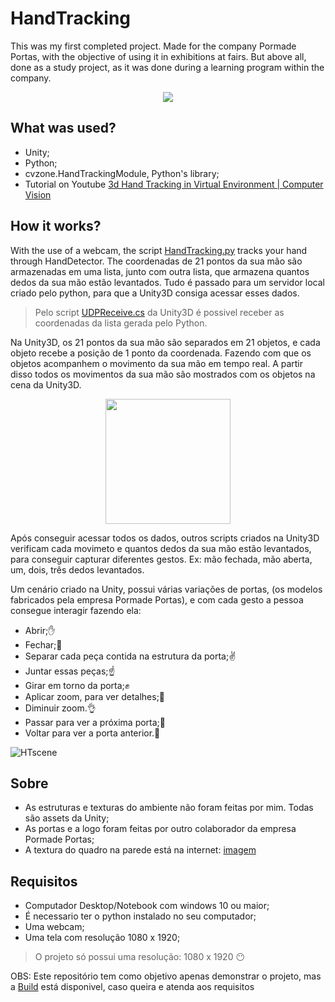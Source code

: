 # HandTracking
This was my first completed project.
Made for the company Pormade Portas, with the objective of using it in exhibitions at fairs.
But above all, done as a study project, as it was done during a learning program within the company.

<div align="center">
<img src="https://user-images.githubusercontent.com/107483658/229909099-e4a19ace-8470-487b-bb5e-086caf1beefe.png" width=px />
</div>

## What was used?
- Unity;
- Python;
- cvzone.HandTrackingModule, Python's library;
- Tutorial on Youtube [3d Hand Tracking in Virtual Environment | Computer Vision](https://youtu.be/RQ-2JWzNc6k)

## How it works?
With the use of a webcam, the script [HandTracking.py](HandTracking.py) tracks your hand through HandDetector. The coordenadas de 21 pontos da sua mão são armazenadas em uma lista,
junto com outra lista, que armazena quantos dedos da sua mão estão levantados.
Tudo é passado para um servidor local criado pelo python, para que a Unity3D consiga acessar esses dados.

> Pelo script [UDPReceive.cs](HandTracking/Assets/Scripts/UDPReceive.cs) da Unity3D é possivel receber as coordenadas da lista gerada pelo Python.

Na Unity3D, os 21 pontos da sua mão são separados em 21 objetos, e cada objeto recebe a posição de 1 ponto da coordenada. Fazendo com que os objetos
acompanhem o movimento da sua mão em tempo real. A partir disso todos os movimentos da sua mão são mostrados com os objetos na cena da Unity3D.
<br>
<div align="center">
<img src="https://user-images.githubusercontent.com/107483658/229907275-334c27a9-7636-4ea0-8afe-19a341d76606.png" width=200px />
</div>

Após conseguir acessar todos os dados, outros scripts criados na Unity3D verificam cada movimeto e quantos dedos da sua mão estão levantados, para conseguir capturar
diferentes gestos. 
Ex: mão fechada, mão aberta, um, dois, três dedos levantados.

Um cenário criado na Unity, possui várias variações de portas, (os modelos fabricados pela empresa Pormade Portas), e com cada gesto 
a pessoa consegue interagir fazendo ela:

- Abrir;✋
- Fechar;🖖
- Separar cada peça contida na estrutura da porta;✌️
- Juntar essas peças;☝️
- Girar em torno da porta;✊
- Aplicar zoom, para ver detalhes;🤏
- Diminuir zoom.👌
- Passar para ver a próxima porta;👋
- Voltar para ver a porta anterior.👋

![HTscene](https://user-images.githubusercontent.com/107483658/230400348-71677e03-5b2c-4c5f-b740-0b98e24d0328.gif)

## Sobre
- As estruturas e texturas do ambiente não foram feitas por mim. Todas são assets da Unity;
- As portas e a logo foram feitas por outro colaborador da empresa Pormade Portas;
- A textura do quadro na parede está na internet: [imagem](https://aeasjc.org.br/wp-content/uploads/2021/10/fabrica-pormade-portas-uniao-da-vitoria-pr_1.jpg)

## Requisitos
- Computador Desktop/Notebook com windows 10 ou maior;
- É necessario ter o python instalado no seu computador;
- Uma webcam;
- Uma tela com resolução 1080 x 1920;
> O projeto só possui uma resolução: 1080 x 1920 :no_mouth:

OBS: Este repositório tem como objetivo apenas demonstrar o projeto, mas a [Build](Build.zip) está disponivel, caso queira e atenda aos requisitos
